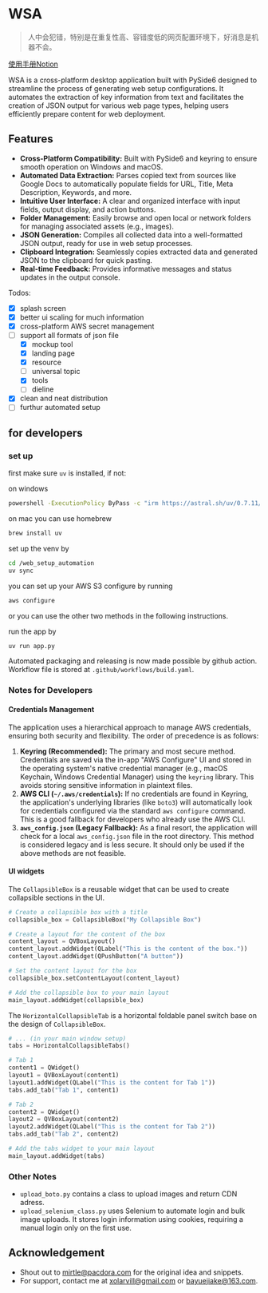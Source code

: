 # WSA

> 人中会犯错，特别是在重复性高、容错度低的网页配置环境下，好消息是机器不会。

[使用手册Notion](https://www.notion.so/pacdora/Web-Setup-Automation-229c0ce4640c80e69bd2fd3ffc42c3c9?v=1a6c0ce4640c80708250000cde9dce24&source=copy_link)

WSA is a cross-platform desktop application built with PySide6 designed to streamline the process of generating web setup configurations. It automates the extraction of key information from text and facilitates the creation of JSON output for various web page types, helping users efficiently prepare content for web deployment.

## Features

* **Cross-Platform Compatibility:** Built with PySide6 and keyring to ensure smooth operation on Windows and macOS.
* **Automated Data Extraction:** Parses copied text from sources like Google Docs to automatically populate fields for URL, Title, Meta Description, Keywords, and more.
* **Intuitive User Interface:** A clear and organized interface with input fields, output display, and action buttons.
* **Folder Management:** Easily browse and open local or network folders for managing associated assets (e.g., images).
* **JSON Generation:** Compiles all collected data into a well-formatted JSON output, ready for use in web setup processes.
* **Clipboard Integration:** Seamlessly copies extracted data and generated JSON to the clipboard for quick pasting.
* **Real-time Feedback:** Provides informative messages and status updates in the output console.

Todos:
- [x] splash screen
- [x] better ui scaling for much information
- [x] cross-platform AWS secret management
- [ ] support all formats of json file
  - [x] mockup tool
  - [x] landing page
  - [x] resource
  - [ ] universal topic
  - [x] tools
  - [ ] dieline
- [x] clean and neat distribution
- [ ] furthur automated setup

## for developers

### set up
first make sure `uv` is installed, if not:

on windows
```bash
powershell -ExecutionPolicy ByPass -c "irm https://astral.sh/uv/0.7.11/install.ps1 | iex"
```

on mac you can use homebrew
```bash
brew install uv
```

set up the venv by
```bash
cd /web_setup_automation
uv sync
```

you can set up your AWS S3 configure by running
```bash
aws configure
```
or you can use the other two methods in the following instructions.

run the app by
```bash
uv run app.py
```

Automated packaging and releasing is now made possible by github action. Workflow file is stored at `.github/workflows/build.yaml`.

### Notes for Developers

#### Credentials Management

The application uses a hierarchical approach to manage AWS credentials, ensuring both security and flexibility. The order of precedence is as follows:

1.  **Keyring (Recommended):** The primary and most secure method. Credentials are saved via the in-app "AWS Configure" UI and stored in the operating system's native credential manager (e.g., macOS Keychain, Windows Credential Manager) using the `keyring` library. This avoids storing sensitive information in plaintext files.
2.  **AWS CLI (`~/.aws/credentials`):** If no credentials are found in Keyring, the application's underlying libraries (like `boto3`) will automatically look for credentials configured via the standard `aws configure` command. This is a good fallback for developers who already use the AWS CLI.
3.  **`aws_config.json` (Legacy Fallback):** As a final resort, the application will check for a local `aws_config.json` file in the root directory. This method is considered legacy and is less secure. It should only be used if the above methods are not feasible.

#### UI widgets

The `CollapsibleBox` is a reusable widget that can be used to create collapsible sections in the UI.

```python
# Create a collapsible box with a title
collapsible_box = CollapsibleBox("My Collapsible Box")

# Create a layout for the content of the box
content_layout = QVBoxLayout()
content_layout.addWidget(QLabel("This is the content of the box."))
content_layout.addWidget(QPushButton("A button"))

# Set the content layout for the box
collapsible_box.setContentLayout(content_layout)

# Add the collapsible box to your main layout
main_layout.addWidget(collapsible_box)
```

The `HorizontalCollapsibleTab` is a horizontal foldable panel switch base on the design of `CollapsibleBox`.

```python
# ... (in your main window setup)
tabs = HorizontalCollapsibleTabs()

# Tab 1
content1 = QWidget()
layout1 = QVBoxLayout(content1)
layout1.addWidget(QLabel("This is the content for Tab 1"))
tabs.add_tab("Tab 1", content1)

# Tab 2
content2 = QWidget()
layout2 = QVBoxLayout(content2)
layout2.addWidget(QLabel("This is the content for Tab 2"))
tabs.add_tab("Tab 2", content2)

# Add the tabs widget to your main layout
main_layout.addWidget(tabs)
```
### Other Notes

- `upload_boto.py` contains a class to upload images and return CDN adress.
- `upload_selenium_class.py` uses Selenium to automate login and bulk image uploads. It stores login information using cookies, requiring a manual login only on the first use.

## Acknowledgement

- Shout out to mirtle@pacdora.com for the original idea and snippets.
- For support, contact me at xolarvill@gmail.com or bayuejiake@163.com.